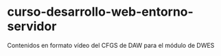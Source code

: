 # curso-desarrollo-web-entorno-servidor
Contenidos en formato vídeo del CFGS de DAW para el módulo de DWES

